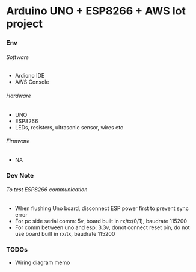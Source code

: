 # Arduino UNO + ESP8266 + AWS Iot project

### Env
###### Software
- Ardiono IDE
- AWS Console
###### Hardware
- UNO
- ESP8266
- LEDs, resisters, ultrasonic sensor, wires etc
###### Firmware
- NA


### Dev Note
###### To test ESP8266 communication
- When flushing Uno board, disconnect ESP power first to prevent sync error
- For pc side serial comm: 5v, board built in rx/tx(0/1), baudrate 115200
- For comm between uno and esp: 3.3v, donot connect reset pin, do not use board built in rx/tx, baudrate 115200

### TODOs
- Wiring diagram memo
